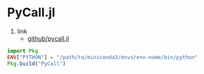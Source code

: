 # PyCall.jl

1. link
   * [github/pycall.jl](https://github.com/JuliaPy/PyCall.jl)

```julia
import Pkg
ENV["PYTHON"] = "/path/to/miniconda3/envs/env-name/bin/python"
Pkg.build("PyCall")
```
